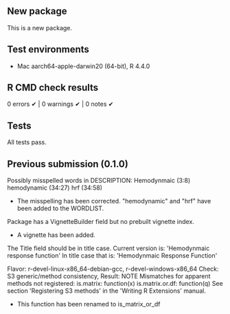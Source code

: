 ## New package

This is a new package.

## Test environments

* Mac aarch64-apple-darwin20 (64-bit), R 4.4.0

## R CMD check results

0 errors ✔ | 0 warnings ✔ | 0 notes ✔

## Tests

All tests pass.

## Previous submission (0.1.0)

Possibly misspelled words in DESCRIPTION:
  Hemodynmaic (3:8)
  hemodynamic (34:27)
  hrf (34:58)

* The misspelling has been corrected. "hemodynamic" and "hrf" have been added to the WORDLIST.

Package has a VignetteBuilder field but no prebuilt vignette index.

* A vignette has been added.

The Title field should be in title case. Current version is:
  'Hemodynmaic response function'
In title case that is:
  'Hemodynmaic Response Function'

Flavor: r-devel-linux-x86_64-debian-gcc, r-devel-windows-x86_64
Check: S3 generic/method consistency, Result: NOTE
  Mismatches for apparent methods not registered:
  is.matrix:
    function(x)
  is.matrix.or.df:
    function(q)
  See section 'Registering S3 methods' in the 'Writing R Extensions'
  manual.

* This function has been renamed to is_matrix_or_df
